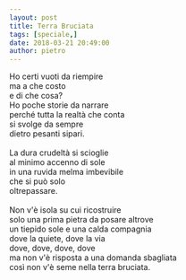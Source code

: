 ```yaml
---
layout: post
title: Terra Bruciata
tags: [speciale,]
date: 2018-03-21 20:49:00
author: pietro
---
```

Ho certi vuoti da riempire<br/>ma a che costo<br/>e di che cosa?<br/>Ho poche storie da narrare<br/>perché tutta la realtà che conta<br/>si svolge da sempre<br/>dietro pesanti sipari.<br/><br/>La dura crudeltà si scioglie<br/>al minimo accenno di sole<br/>in una ruvida melma imbevibile<br/>che si può solo<br/>oltrepassare.<br/><br/>Non v'è isola su cui ricostruire<br/>solo una prima pietra da posare altrove<br/>un tiepido sole e una calda compagnia<br/>dove la quiete, dove la via<br/>dove, dove, dove, dove<br/>ma non v'è risposta a una domanda sbagliata<br/>così non v'è seme nella terra bruciata.
